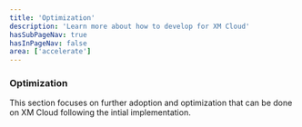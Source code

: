 ```yaml
---
title: 'Optimization'
description: 'Learn more about how to develop for XM Cloud'
hasSubPageNav: true
hasInPageNav: false
area: ['accelerate']
---
```


### Optimization

This section focuses on further adoption and optimization that can be done on XM Cloud following the intial implementation. 